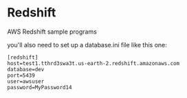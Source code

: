 # Redshift
AWS Redshift sample programs

you'll also need to set up a database.ini file like this one: 

````
[redshift]                                                                                                              
host=test1.tthrd3swa3t.us-earth-2.redshift.amazonaws.com
database=dev
port=5439
user=awsuser
password=MyPassword14
````
